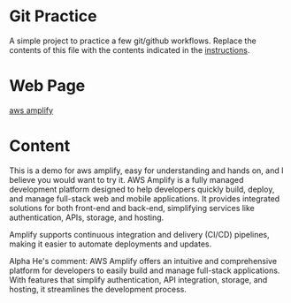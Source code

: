 # Git Practice
A simple project to practice a few git/github workflows.  Replace the contents of this file with the contents indicated in the [instructions](./instructions.md).

# Web Page
[aws amplify](https://aws.amazon.com/amplify/)

# Content
This is a demo for aws amplify, easy for understanding and hands on, and I believe you would want to try it. AWS Amplify is a fully managed development platform designed to help developers quickly build, deploy, and manage full-stack web and mobile applications. It provides integrated solutions for both front-end and back-end, simplifying services like authentication, APIs, storage, and hosting.

Amplify supports continuous integration and delivery (CI/CD) pipelines, making it easier to automate deployments and updates.

Alpha He's comment: AWS Amplify offers an intuitive and comprehensive platform for developers to easily build and manage full-stack applications. With features that simplify authentication, API integration, storage, and hosting, it streamlines the development process.